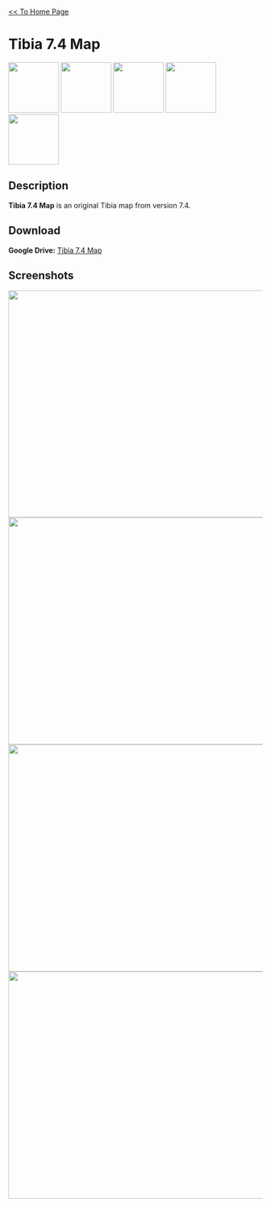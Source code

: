 [<< To Home Page](https://gekusite.github.io/Geku/)
# Tibia 7.4 Map

<img src="https://vignette.wikia.nocookie.net/tibia/images/5/50/Client_Artwork_7.0.jpg/revision/latest?cb=20130917194021&path-prefix=en" width="100" height="100"> <img src="https://image.prntscr.com/image/_oTTQIe5R2mOg58A_Cc4yg.jpg" width="100" height="100"> <img src="https://image.prntscr.com/image/wmTafhG0TwesMtC59Ckn_w.jpg" width="100" height="100"> <img src="https://image.prntscr.com/image/WeL202DzSOym5l6H4bH8KA.jpg" width="100" height="100"> <img src="https://image.prntscr.com/image/eCu0n8i_SweWOF4iuh2RiA.jpg" width="100" height="100">

## Description
**Tibia 7.4 Map** is an original Tibia map from version 7.4.

## Download

 **Google Drive:** [Tibia 7.4 Map](https://drive.google.com/drive/folders/1LoAdyYNgQ0uF6N2nSROlX_j680cqJvPX?usp=sharing)
 
## Screenshots
 
 <img src="https://image.prntscr.com/image/_oTTQIe5R2mOg58A_Cc4yg.jpg" width="600" height="450">  <img src="https://image.prntscr.com/image/wmTafhG0TwesMtC59Ckn_w.jpg" width="600" height="450"> <img src="https://image.prntscr.com/image/WeL202DzSOym5l6H4bH8KA.jpg" width="600" height="450"> <img src="https://image.prntscr.com/image/eCu0n8i_SweWOF4iuh2RiA.jpg" width="600" height="450"><br/>
 <br/>

